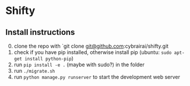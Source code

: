 # Shifty
## Install instructions

0. clone the repo with `git clone git@github.com:cybrairai/shifty.git
1. check if you have pip installed, otherwise install pip (ubuntu: `sudo apt-get install python-pip`)
2. run `pip install -e .` (maybe with sudo?) in the folder
3. run `./migrate.sh`
4. run `python manage.py runserver` to start the development web server
